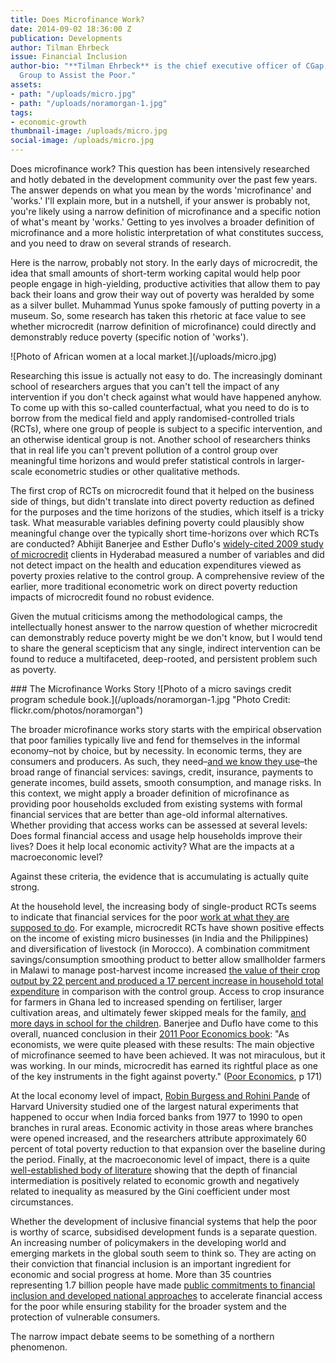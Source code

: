 ```yaml
---
title: Does Microfinance Work?
date: 2014-09-02 18:36:00 Z
publication: Developments
author: Tilman Ehrbeck
issue: Financial Inclusion
author-bio: "**Tilman Ehrbeck** is the chief executive officer of CGap, the Consultative
  Group to Assist the Poor."
assets:
- path: "/uploads/micro.jpg"
- path: "/uploads/noramorgan-1.jpg"
tags:
- economic-growth
thumbnail-image: /uploads/micro.jpg
social-image: /uploads/micro.jpg
---
```


<p>Does microfinance work? This question has been intensively researched and hotly debated in the development community over the past few years. The answer depends on what you mean by the words 'microfinance' and 'works.' I'll explain more, but in a nutshell, if your answer is probably not, you're likely using a narrow definition of microfinance and a specific notion of what's meant by 'works.'  Getting to yes involves a broader definition of microfinance and a more holistic interpretation of what constitutes success, and you need to draw on several strands of research. </p>



<p>Here is the narrow, probably not story. In the early days of microcredit, the idea that small amounts of short-term working capital would help poor people engage in high-yielding, productive activities that allow them to pay back their loans and grow their way out of poverty was heralded by some as a silver bullet. Muhammad Yunus spoke famously of putting poverty in a museum. So, some research has taken this rhetoric at face value to see whether microcredit (narrow definition of microfinance) could directly and demonstrably reduce poverty (specific notion of 'works').  </p>
![Photo of African women at a local market.](/uploads/micro.jpg) 
  <p>Researching this issue is actually not easy to do. The increasingly dominant school of researchers argues that you can't tell the impact of any intervention if you don't check against what would have happened anyhow. To come up with this so-called counterfactual, what you need to do is to borrow from the medical field and apply randomised-controlled trials (RCTs), where one group of people is subject to a specific intervention, and an otherwise identical group is not. Another school of researchers thinks that in real life you can't prevent pollution of a control group over meaningful time horizons and would prefer statistical controls in larger-scale econometric studies or other qualitative methods.  </p>
  <p>The first crop of RCTs on microcredit found that it helped on the business side of things, but didn't translate into direct poverty reduction as defined for the purposes and the time horizons of the studies, which itself is a tricky task. What measurable variables defining poverty could plausibly show meaningful change over the typically short time-horizons over which RCTs are conducted? Abhijit Banerjee and Esther Duflo's <a href="http://economics.mit.edu/files/4162">widely-cited 2009 study of microcredit</a> clients in Hyderabad measured a number of variables and did not detect impact on the health and education expenditures viewed as poverty proxies relative to the control group. A comprehensive review of the earlier, more traditional econometric work on direct poverty reduction impacts of microcredit found no robust evidence. </p>
  <p>Given the mutual criticisms among the methodological camps, the intellectually honest answer to the narrow question of whether microcredit can demonstrably reduce poverty might be we don't know, but I would tend to share the general scepticism that any single, indirect intervention can be found to reduce a multifaceted, deep-rooted, and persistent problem such as poverty.</p>
### The Microfinance Works Story
![Photo of a micro savings credit program schedule book.](/uploads/noramorgan-1.jpg "Photo Credit: flickr.com/photos/noramorgan") 
  <p>The broader microfinance works story starts with the empirical observation that poor families typically live and fend for themselves in the informal economy–not by choice, but by necessity. In economic terms, they are consumers and producers. As such, they need–<a href="http://www.ebook3000.com/Portfolios-of-the-Poor--How-the-World-s-Poor-Live-on--2-a-Day_78833.html">and we know they use</a>–the broad range of financial services: savings, credit, insurance, payments to generate incomes, build assets, smooth consumption, and manage risks. In this context, we might apply a broader definition of microfinance as providing poor households excluded from existing systems with formal financial services that are better than age-old informal alternatives. Whether providing that access works can be assessed at several levels: Does formal financial access and usage help households improve their lives? Does it help local economic activity? What are the impacts at a macroeconomic level? </p>
  <p>Against these criteria, the evidence that is accumulating is actually quite strong. </p>
  <p>At the household level, the increasing body of single-product RCTs seems to indicate that financial services for the poor <a href="http://www.cgap.org/publications/latest-findings-randomized-evaluations-microfinance">work at what they are supposed to do</a>. For example, microcredit RCTs have shown positive effects on the income of existing micro businesses (in India and the Philippines) and diversification of livestock (in Morocco). A combination commitment savings/consumption smoothing product to better allow smallholder farmers in Malawi to manage post-harvest income increased <a href="http://www.microfinancegateway.org/p/site/m/template.rc/1.1.8524/">the value of their crop output by 22 percent and produced a 17 percent increase in household total expenditure</a> in comparison with the control group. Access to crop insurance for farmers in Ghana led to increased spending on fertiliser, larger cultivation areas, and ultimately fewer skipped meals for the family, <a href="http://www.povertyactionlab.org/evaluation/examining-underinvestment-agriculture-returns-capital-and-insurance-among-farmers-ghana">and more days in school for the children</a>. Banerjee and Duflo have come to this overall, nuanced conclusion in their <a href="http://pooreconomics.com/">2011 Poor Economics book</a>: "As economists, we were quite pleased with these results: The main objective of microfinance seemed to have been achieved. It was not miraculous, but it was working. In our minds, microcredit has earned its rightful place as one of the key instruments in the fight against poverty." (<a href="http://pooreconomics.com/">Poor Economics</a>, p 171)</p>
  <p>At the local economy level of impact, <a href="http://www.uio.no/studier/emner/sv/oekonomi/ECON4915/v11/undervisningsmateriale/BurgessPande.pdf">Robin Burgess and Rohini Pande</a> of Harvard University studied one of the largest natural experiments that happened to occur when India forced banks from 1977 to 1990 to open branches in rural areas. Economic activity in those areas where branches were opened increased, and the researchers attribute approximately 60 percent of total poverty reduction to that expansion over the baseline during the period. Finally, at the macroeconomic level of impact, there is a quite <a href="http://www.imf.org/external/pubs/ft/fandd/2011/09/jahan.htm">well-established body of literature</a> showing that the depth of financial intermediation is positively related to economic growth and negatively related to inequality as measured by the Gini coefficient under most circumstances.  </p>
  <p>Whether the development of inclusive financial systems that help the poor is worthy of scarce, subsidised development funds is a separate question. An increasing number of policymakers in the developing world and emerging markets in the global south seem to think so. They are acting on their conviction that financial inclusion is an important ingredient for economic and social progress at home. More than 35 countries representing 1.7 billion people have made <a href="http://www.cgap.org/blog/need-financial-inclusion-success-stories">public commitments to financial inclusion and developed national approaches</a> to accelerate financial access for the poor while ensuring stability for the broader system and the protection of vulnerable consumers.</p>
  <p>The narrow impact debate seems to be something of a northern phenomenon.</p>
